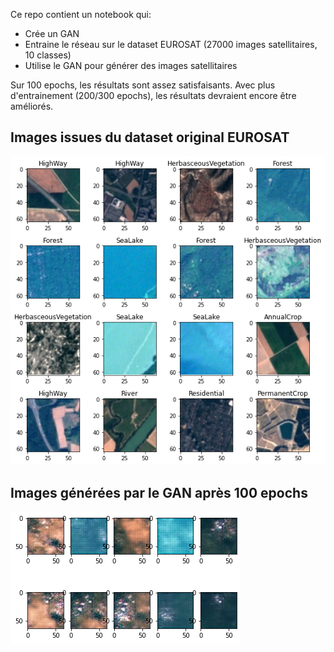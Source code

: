Ce repo contient un notebook qui:
- Crée un GAN
- Entraine le réseau sur le dataset EUROSAT (27000 images satellitaires, 10 classes)
- Utilise le GAN pour générer des images satellitaires

Sur 100 epochs, les résultats sont assez satisfaisants. Avec plus d'entrainement (200/300 epochs), les résultats devraient encore être améliorés.

<h2>Images issues du dataset original EUROSAT</h2>
<img src='orig.png'>

<h2>Images générées par le GAN après 100 epochs</h2>
<img src='img.png'>
